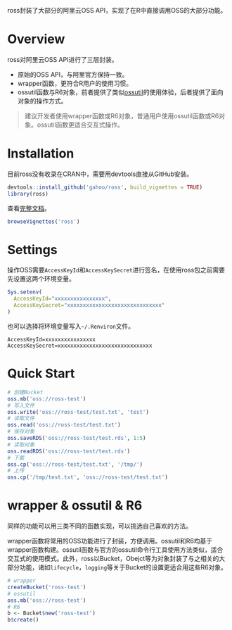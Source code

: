 ross封装了大部分的阿里云OSS API，实现了在R中直接调用OSS的大部分功能。

# Overview
ross对阿里云OSS API进行了三层封装。
- 原始的OSS API，与阿里官方保持一致。
- wrapper函数，更符合R用户的使用习惯。
- ossutil函数与R6对象，前者提供了类似[ossutil](https://github.com/aliyun/ossutil)的使用体验，后者提供了面向对象的操作方式。

> 建议开发者使用wrapper函数或R6对象，普通用户使用ossutil函数或R6对象。ossutil函数更适合交互式操作。

# Installation
目前ross没有收录在CRAN中，需要用devtools直接从GitHub安装。
```r
devtools::install_github('gahoo/ross', build_vignettes = TRUE)
library(ross)
```
查看[完整文档](Guide)。
```r
browseVignettes('ross')
```

# Settings
操作OSS需要`AccessKeyId`和`AccessKeySecret`进行签名，在使用ross包之前需要先设置这两个环境变量。
```r
Sys.setenv(
  AccessKeyId="xxxxxxxxxxxxxxxx",
  AccessKeySecret="xxxxxxxxxxxxxxxxxxxxxxxxxxxxxx"
)
```
也可以选择将环境变量写入`~/.Renviron`文件。
```
AccessKeyId=xxxxxxxxxxxxxxxx
AccessKeySecret=xxxxxxxxxxxxxxxxxxxxxxxxxxxxxx
```

# Quick Start
```r
# 创建Bucket
oss.mb('oss://ross-test')
# 写入文件
oss.write('oss://ross-test/test.txt', 'test')
# 读取文件
oss.read('oss://ross-test/test.txt')
# 保存对象
oss.saveRDS('oss://ross-test/test.rds', 1:5)
# 读取对象
oss.readRDS('oss://ross-test/test.rds')
# 下载
oss.cp('oss://ross-test/test.txt', '/tmp/')
# 上传
oss.cp('/tmp/test.txt', 'oss://ross-test/test.txt')
```

# wrapper & ossutil & R6
同样的功能可以用三类不同的函数实现，可以挑选自己喜欢的方法。

wrapper函数将常用的OSS功能进行了封装，方便调用。ossutil和R6均基于wrapper函数构建。ossutil函数与官方的ossutil命令行工具使用方法类似，适合交互式的使用模式。此外，ross以Bucket，Obejct等为对象封装了与之相关的大部分功能，诸如`lifecycle`，`logging`等关于Bucket的设置更适合用这些R6对象。

```r
# wrapper
createBucket('ross-test')
# ossutil
oss.mb('oss://ross-test')
# R6
b <- Bucket$new('ross-test')
b$create()
```
